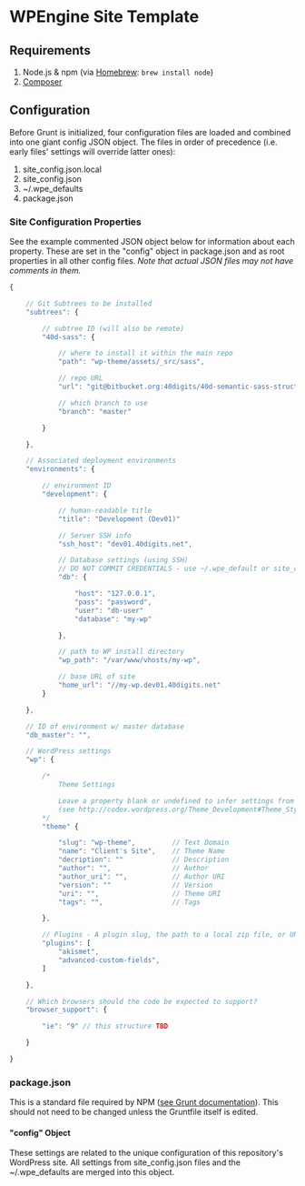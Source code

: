 WPEngine Site Template
======================

## Requirements
1. Node.js & npm (via [Homebrew](http://brew.sh/#install): `brew install node`)
2. [Composer](https://getcomposer.org/doc/00-intro.md#globally-on-osx-via-homebrew-)


## Configuration
Before Grunt is initialized, four configuration files are loaded and combined into one giant config JSON object. The files in order of precedence (i.e. early files' settings will override latter ones):

1. site_config.json.local
2. site_config.json
3. ~/.wpe_defaults
4. package.json

### Site Configuration Properties
See the example commented JSON object below for information about each property. These are set in the "config" object in package.json and as root properties in all other config files. *Note that actual JSON files may not have comments in them.*

```js
{

	// Git Subtrees to be installed
	"subtrees": {

		// subtree ID (will also be remote)
		"40d-sass": {

			// where to install it within the main repo
			"path": "wp-theme/assets/_src/sass",

			// repo URL
			"url": "git@bitbucket.org:40digits/40d-semantic-sass-structure.git",

			// which branch to use
			"branch": "master"

		}

	},

	// Associated deployment environments
	"environments": {

		// environment ID
		"development": {

			// human-readable title
			"title": "Development (Dev01)"

			// Server SSH info
			"ssh_host": "dev01.40digits.net",

			// Database settings (using SSH)
			// DO NOT COMMIT CREDENTIALS - use ~/.wpe_default or site_config.json.local
			"db": {

				"host": "127.0.0.1",
				"pass": "password",
				"user": "db-user"
				"database": "my-wp"

			},

			// path to WP install directory
			"wp_path": "/var/www/vhosts/my-wp",

			// base URL of site
			"home_url": "//my-wp.dev01.40digits.net"
		}

	},

	// ID of environment w/ master database
    "db_master": "",

    // WordPress settings
    "wp": {

    	/*
	    	Theme Settings

	    	Leave a property blank or undefined to infer settings from package.json
	    	(see http://codex.wordpress.org/Theme_Development#Theme_Stylesheet)
    	*/
		"theme" {

			"slug": "wp-theme", 		// Text Domain
			"name": "Client's Site",	// Theme Name
			"decription": "" 			// Description
			"author": "", 				// Author
			"author_uri": "", 			// Author URI
			"version": "" 				// Version
			"uri": "", 					// Theme URI
			"tags": "", 				// Tags

		},

		// Plugins - A plugin slug, the path to a local zip file, or URL to a remote zip file.
		"plugins": [
			"akismet",
			"advanced-custom-fields",
	    ]

    },

    // Which browsers should the code be expected to support?
    "browser_support": {

    	"ie": "9" // this structure TBD

    }

}
```


### package.json
This is a standard file required by NPM ([see Grunt documentation](http://gruntjs.com/getting-started#package.json)). This should not need to be changed unless the Gruntfile itself is edited.

#### "config" Object
These settings are related to the unique configuration of this repository's WordPress site. All settings from site_config.json files and the ~/.wpe_defaults are merged into this object.